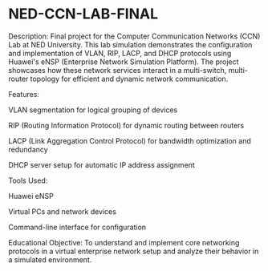 # NED-CCN-LAB-FINAL
Description:
Final project for the Computer Communication Networks (CCN) Lab at NED University. This lab simulation demonstrates the configuration and implementation of VLAN, RIP, LACP, and DHCP protocols using Huawei's eNSP (Enterprise Network Simulation Platform). The project showcases how these network services interact in a multi-switch, multi-router topology for efficient and dynamic network communication.

Features:

VLAN segmentation for logical grouping of devices

RIP (Routing Information Protocol) for dynamic routing between routers

LACP (Link Aggregation Control Protocol) for bandwidth optimization and redundancy

DHCP server setup for automatic IP address assignment

Tools Used:

Huawei eNSP

Virtual PCs and network devices

Command-line interface for configuration

Educational Objective:
To understand and implement core networking protocols in a virtual enterprise network setup and analyze their behavior in a simulated environment.
